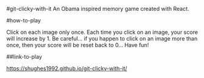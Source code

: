 #git-clicky-with-it
An Obama inspired memory game created with React. 

#how-to-play

Click on each image only once. Each time you click on an image, your score will increase by 1. Be careful... if you happen to click on an image more than once, then your score will be reset back to 0... Have fun!

##link-to-play

https://shughes1992.github.io/git-clicky-with-it/
